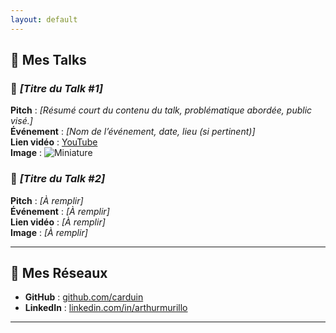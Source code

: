 ```yaml
---
layout: default
---
```


## 🎤 Mes Talks

### 🔹 *[Titre du Talk #1]*  
**Pitch** : _[Résumé court du contenu du talk, problématique abordée, public visé.]_  
**Événement** : _[Nom de l’événement, date, lieu (si pertinent)]_  
**Lien vidéo** : [YouTube](https://youtube.com/...)  
**Image** : ![Miniature](https://link-to-image.com/miniature.jpg)

### 🔹 *[Titre du Talk #2]*  
**Pitch** : _[À remplir]_  
**Événement** : _[À remplir]_  
**Lien vidéo** : _[À remplir]_  
**Image** : _[À remplir]_

---

## 🐙 Mes Réseaux

- **GitHub** : [github.com/carduin](https://github.com/carduin)
- **LinkedIn** : [linkedin.com/in/arthurmurillo](https://www.linkedin.com/in/arthurmurillo/)

---
